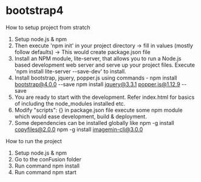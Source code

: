 # bootstrap4

How to setup project from stratch

1. Setup node.js & npm
2. Then execute 'npm init' in your project directory -> fill in values (mostly follow defaults) -> This would create package.json file
3. Install an NPM module, lite-server, that allows you to run a Node.js based development web server and serve up your project files. Execute 'npm install lite-server --save-dev' to install.
4. Install bootstrap, jquery, popper.js using commands -
npm install bootstrap@4.0.0 --save
npm install jquery@3.3.1 popper.js@1.12.9 --save
5. You are ready to start with the development. Refer index.html for basics of including the node_modules installed etc.
6. Modify   "scripts": {} in package.json file execute some npm module which would ease development, build & deployment.
7. Some dependencies can be installed globally like
npm -g install copyfiles@2.0.0
npm -g install imagemin-cli@3.0.0

How to run the project

1. Setup node.js & npm
2. Go to the conFusion folder
3. Run command npm install
4. Run command npm start